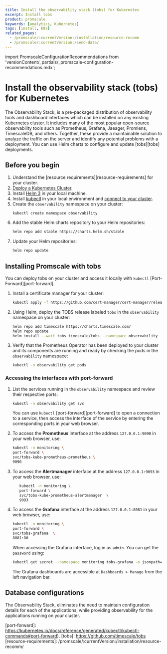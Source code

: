 ```yaml
---
title: Install the observability stack (tobs) for Kubernetes
excerpt: Install tobs
product: promscale
keywords: [analytics, Kubernetes]
tags: [install, k8s]
related_pages:
  - /promscale/:currentVersion:/installation/resource-recomm
  - /promscale/:currentVersion:/send-data/
---
```


import PromscaleConfigurationRecommendations from 'versionContent/_partials/_promscale-configuration-recommendations.mdx';

# Install the observability stack (tobs) for Kubernetes
The Observability Stack, is a pre-packaged distribution of observability tools
and dashboard interfaces which can be installed on any existing Kubernetes
cluster. It includes many of the most popular open-source observability tools
such as Prometheus, Grafana, Jaeager, Promlens, TimescaleDB, and others.
Together, these provide a maintainable solution to analyze the traffic on the
server and identify any potential problems with a deployment. You can use Helm
charts to configure and update [tobs][tobs] deployments. 

## Before you begin
1.  Understand the [resource requirements][resource-requirements] for your cluster.
1.  [Deploy a Kubernetes Cluster][kubernetes-cluster]. 
1.  Install [Helm 3][helm] in your local machine.
1.  Install [kubectl][kubectl] in your local environment and [connect to your
    cluster][connect-to-cluster].
1.  Create the `observability` namespace on your cluster:
    ```bash
    kubectl create namespace observability
    ```
1.  Add the stable Helm charts repository to your Helm repositories:
    ```bash
    helm repo add stable https://charts.helm.sh/stable
    ```
1.  Update your Helm repositories:
    ```bash
    helm repo update
    ```


## Installing Promscale with tobs 
You can deploy tobs on your cluster and access it locally with `kubectl`
[Port-Forward][port-forward].

<procedure>

1. Install a certificate manager for your cluster:
   ```bash
   kubectl apply -f https://github.com/cert-manager/cert-manager/releases/download/v1.8.0/cert-manager.yaml
   ```
1.  Using Helm, deploy the TOBS release labeled `tobs` in the `observability`
    namespace on your cluster:
    ```bash
    helm repo add timescale https://charts.timescale.com/
    helm repo update
    helm install --wait tobs timescale/tobs --namespace observability
    ```
1.  Verify that the Prometheus Operator has been deployed to your cluster and
    its components are running and ready by checking the pods in the
    `observability` namespace:
    ```bash
    kubectl -n observability get pods
    ```
    
</procedure>

### Accessing the interfaces with port-forward

<procedure>

1.  List the services running in the `observability` namespace and review their
    respective ports:
    ```bash
    kubectl -n observability get svc
    ```
    You can use `kubectl` [port-forward][port-forward] to open a connection to a service, then access the interface of the service by entering the corresponding ports in your web browser.

1. To access the **Prometheus** interface at the address `127.0.0.1:9090` in
   your web browser, use:
   ```bash
   kubectl -n monitoring \
   port-forward \
   svc/tobs-kube-prometheus-prometheus \
   9090
   ```
1. To access the **Alertmanager** interface at the address `127.0.0.1:9093` in
   your web browser, use:
   ```bash
      kubectl -n monitoring \
      port-forward \
      svc/tobs-kube-prometheus-alertmanager  \
      9093
   ```   
1. To access the **Grafana** interface at the address `127.0.0.1:8081` in your
   web browser, use:
   ```bash
   kubectl -n monitoring \
   port-forward \
   svc/tobs-grafana  \
   8081:80
   ```
   When accessing the Grafana interface, log in as `admin`. You can get the
  `password` using:
   ```bash
   kubectl get secret --namespace monitoring tobs-grafana -o jsonpath="{.data.admin-password}" | base64 --decode ; echo
   ```
   The Grafana dashboards are accessible at `Dashboards > Manage` from the left navigation bar.

</procedure>

## Database configurations
<PromscaleConfigurationRecommendations />

 The Observability Stack, eliminates the need to maintain configuration details for each of 
 the applications, while providing observability for the applications running on your cluster.

[kubernetes-cluster]: https://kubernetes.io/docs/setup/production-environment/
[helm]: https://helm.sh/docs/intro/install/
[kubectl]: https://kubernetes.io/docs/tasks/tools/#kubectl
[connect-to-cluster]: https://kubernetes.io/docs/tasks/tools/install-kubectl-macos/#verify-kubectl-configuration
[port-forward]: https://kubernetes.io/docs/reference/generated/kubectl/kubectl-commands#port-forward).
[tobs]: https://github.com/timescale/tobs
[resource-requirements]: /promscale/:currentVersion:/installation/resource-recomm/ 